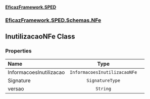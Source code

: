 #### [EficazFramework.SPED](EficazFrameworkSPED.md 'EficazFramework SPED')
### [EficazFramework.SPED.Schemas.NFe](EficazFramework.SPED.Schemas.NFe.md 'EficazFramework.SPED.Schemas.NFe')

## InutilizacaoNFe Class
### Properties

| Name | Type | |
| :--- | :---: | :--- |
| InformacoesInutilizacao | `InformacoesInutilizacaoNFe` |  |
| Signature | `SignatureType` |  |
| versao | `String` |  |
